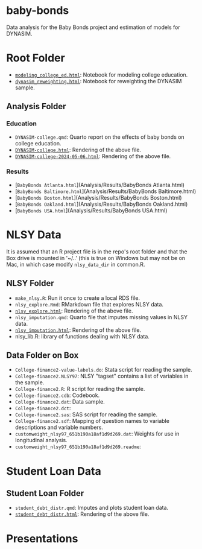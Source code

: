# baby-bonds
Data analysis for the Baby Bonds project and estimation of models for DYNASIM.

# Root Folder
* [`modeling_college_ed.html`](modeling_college_ed.html): Notebook for modeling college education.
* [`dynasim_reweighting.html`](dynasim_reweighting.html): Notebook for reweighting the DYNASIM sample.

## Analysis Folder

### Education

* `DYNASIM-college.qmd`: Quarto report on the effects of baby bonds on college education.
* [`DYNASIM-college.html`](Analysis/Education/DYNASIM-college.html): Rendering of the above file.
* [`DYNASIM-college-2024-05-06.html`](Analysis/Education/DYNASIM-college-2024-05-06.html): Rendering of the above file.

### Results

* [`BabyBonds Atlanta.html`](Analysis/Results/BabyBonds Atlanta.html)
* [`BabyBonds Baltimore.html`](Analysis/Results/BabyBonds Baltimore.html)
* [`BabyBonds Boston.html`](Analysis/Results/BabyBonds Boston.html)
* [`BabyBonds Oakland.html`](Analysis/Results/BabyBonds Oakland.html)
* [`BabyBonds USA.html`](Analysis/Results/BabyBonds USA.html)

# NLSY Data
It is assumed that an R project file is in the repo's root folder and that the Box drive is mounted in '~/..' (this is true on Windows but may not be on Mac, in which case modify `nlsy_data_dir` in common.R.

## NLSY Folder

* `make_nlsy.R`: Run it once to create a local RDS file.
* `nlsy_explore.Rmd`: RMarkdown file that explores NLSY data.
* [`nlsy_explore.html`](NLSY/nlsy_explore.html): Rendering of the above file.
* `nlsy_imputation.qmd`: Quarto file that imputes missing values in NLSY data.
* [`nlsy_imputation.html`](NLSY/nlsy_imputation.html): Rendering of the above file.
* nlsy_lib.R: library of functions dealing with NLSY data.

## Data Folder on Box
* `College-finance2-value-labels.do`: Stata script for reading the sample.
* `College-finance2.NLSY97`: NLSY "tagset" contains a list of variables in the sample.
* `College-finance2.R`: R script for reading the sample.
* `College-finance2.cdb`: Codebook.
* `College-finance2.dat`: Data sample.
* `College-finance2.dct`: 
* `College-finance2.sas`: SAS script for reading the sample.
* `College-finance2.sdf`: Mapping of question names to variable descriptions and variable numbers.
* `customweight_nlsy97_651b190a18af1d9d269.dat`: Weights for use in longitudinal analysis.
* `customweight_nlsy97_651b190a18af1d9d269.readme`: 

# Student Loan Data
## Student Loan Folder
* `student_debt_distr.qmd`: Imputes and plots student loan data.
* [`student_debt_distr.html`](student_loans/student_debt_distr.html): Rendering of the above file.

# Presentations

